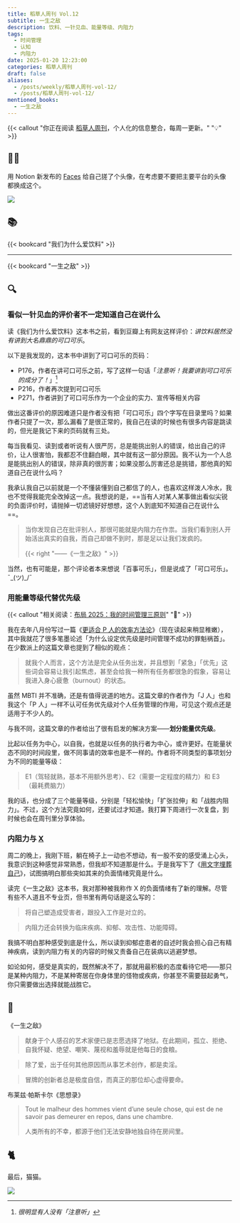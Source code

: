```yaml
---
title: 稻草人周刊 Vol.12
subtitle: 一生之敌
description: 饮料、一针见血、能量等级、内阻力
tags:
  - 时间管理
  - 认知
  - 内阻力
date: 2025-01-20 12:23:00
categories: 稻草人周刊
draft: false
aliases:
  - /posts/weekly/稻草人周刊-vol-12/
  - /posts/稻草人周刊-vol-12/
mentioned_books:
  - 一生之敌
---
```


{{< callout "你正在阅读 [稻草人周刊](/categories/稻草人周刊/)，个人化的信息整合，每周一更新。" "💡" >}}

## 🏃‍♂️

用 Notion 新发布的 [Faces](https://faces.notion.com/) 给自己搓了个头像，在考虑要不要把主要平台的头像都换成这个。

![](https://image.guhub.cn/uPic/2025/01/avatar.png!small)

## 📚

{{< bookcard "我们为什么爱饮料" >}}

---

{{< bookcard "一生之敌" >}}

## 🔍

### 看似一针见血的评价者不一定知道自己在说什么

读《我们为什么爱饮料》这本书之前，看到豆瓣上有网友这样评价：*讲饮料居然没有讲到大名鼎鼎的可口可乐*。

以下是我发现的，这本书中讲到了可口可乐的页码：

- P176，作者在讲可口可乐之前，写了这样一句话「*注意听！我要讲到可口可乐的成分了！*」[^1]
- P216，作者再次提到可口可乐
- P271，作者讲到了可口可乐作为一个企业的实力、宣传等相关内容

做出这番评价的原因难道只是作者没有把「可口可乐」四个字写在目录里吗？如果作者只提了一次，那么漏看了是很正常的，我自己在读的时候也有很多内容是跳读的，但光是我记下来的页码就有三处。

每当我看见、读到或者听说有人很严厉，总是能挑出别人的错误，给出自己的评价，让人很害怕，我都忍不住翻白眼，其中就有这一部分原因。我不认为一个人总是能挑出别人的错误，除非真的很厉害；如果没那么厉害还总是挑错，那他真的知道自己在说什么吗？

我承认我自己以前就是一个不懂装懂到自己都信了的人，也喜欢这样泼人冷水，我也不觉得我能完全改掉这一点。我想说的是，==当有人对某人某事做出看似尖锐的负面评价时，请抛掉一切滤镜好好想想，这个人到底知不知道自己在说什么==。

> 当你发现自己在批评别人，那很可能就是内阻力在作祟。当我们看到别人开始活出真实的自我，而自己却做不到时，那是足以让我们发疯的。
>
> {{< right "——《一生之敌》" >}}

当然，也有可能是，那个评论者本来想说「百事可乐」，但是说成了「可口可乐」。¯\_(ツ)_/¯

### 用能量等级代替优先级

{{< callout "相关阅读：[布局 2025：我的时间管理三原则](https://sspai.com/post/95533)" "📖" >}}

我在去年八月份写过一篇《[更适合 P 人的效率方法论](/posts/更适合-p-人的效率方法论/)》（现在读起来稍显稚嫩），其中我就花了很多笔墨论述「为什么设定优先级是时间管理不成功的罪魁祸首」。在少数派上的这篇文章也提到了相似的观点：

> 就我个人而言，这个方法是完全从任务出发，并且想到「紧急」「优先」这些词会容易让我引起焦虑，甚至会给我一种所有任务都很急的假象，容易让我进入身心疲惫（burnout）的状态。

虽然 MBTI 并不准确，还是有值得说道的地方。这篇文章的作者作为「J 人」也和我这个「P 人」一样不认可任务优先级对个人任务管理的作用，可见这个观点还是适用于不少人的。

与我不同，这篇文章的作者给出了很有启发的解决方案——**划分能量优先级**。

比起以任务为中心，以自我，也就是以任务的执行者为中心，或许更好。在能量状态不同的时间段里，做不同事请的效率也是不一样的。作者将不同类型的事项划分为不同的能量等级：

> E1（驾轻就熟，基本不用额外思考）、E2（需要一定程度的精力）和 E3 （最耗费脑力）

我的话，也分成了三个能量等级，分别是「轻松愉快」「扩张拉伸」和「战胜内阻力」。不过，这个方法究竟如何，还要试过才知道。我打算下周进行一次复盘，到时候也会在周刊里分享体验。

### 内阻力与 [X](/posts/用文字埋葬自己/)

周二的晚上，我刚下班，躺在椅子上一动也不想动，有一股不安的感受涌上心头，我意识到这种感觉非常熟悉，但我却不知道那是什么。于是我写下了《[用文字埋葬自己](/posts/用文字埋葬自己/)》，试图搞明白那些突如其来的负面情绪究竟是什么。

读完《一生之敌》这本书，我对那种被我称作 X 的负面情绪有了新的理解。尽管有些不人道且不专业页，但书里有两句话是这么写的：

> 将自己塑造成受害者，跟投入工作是对立的。

> 内阻力还会转换为临床疾病、抑郁、攻击性、功能障碍。

我搞不明白那种感受到底是什么，所以读到抑郁症患者的自述时我会担心自己有精神疾病，读到内阻力有关的内容的时候又责备自己在装病以逃避梦想。

如论如何，感受是真实的，既然解决不了，那就用最积极的态度看待它吧——那只是某种内阻力，不是某种寄居在你身体里的怪物或疾病，你甚至不需要鼓起勇气，你只需要做出选择就能战胜它。

## 📒

《一生之敌》

> 献身于个人感召的艺术家便已是志愿选择了地狱。在此期间，孤立、拒绝、自我怀疑、绝望、嘲笑、蔑视和羞辱就是他每日的食粮。

> 除了爱，出于任何其他原因而从事艺术创作，都是卖淫。

> 冒牌的创新者总是极度自信，而真正的那位却心虚得要命。

布莱兹·帕斯卡尔《思想录》

> Tout le malheur des hommes vient d’une seule chose, qui est de ne savoir pas demeurer en repos, dans une chambre.
>
> 人类所有的不幸，都源于他们无法安静地独自待在房间里。

## 🐈

最后，猫猫。

![](https://image.guhub.cn/uPic/2025/01/IMG_1385.JPG)

[^1]: *很明显有人没有「注意听」*
